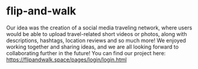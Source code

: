 # flip-and-walk

Our idea was the creation of a social media traveling network, where users would be able to upload travel-related short videos or photos, along with descriptions, hashtags, location reviews and so much more! We enjoyed working together and sharing ideas, and we are all looking forward to collaborating further in the future! You can find our project here: https://flipandwalk.space/pages/login/login.html